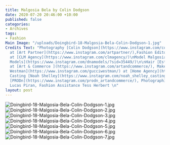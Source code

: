 ```yaml
---
title: Malgosia Bela by Colin Dodgson
date: 2020-07-20 20:46:00 +10:00
published: false
categories:
- Archives
tags:
- Fashion
Main Image: "/uploads/Doingbird-18-Malgosia-Bela-Colin-Dodgson-1.jpg"
Credits Text: "Photography [Colin Dodgson](https://www.instagram.com/colin_dodgson/)
  at [Art Partner](https://www.instagram.com/artpartner/),Fashion Editor [Sara Moonves](https://www.instagram.com/saramoonves/)
  at [CLM Agency](https://www.instagram.com/clmagency/)\nModel Malgosia Bela at [DNA
  Models](https://www.instagram.com/dnamodels/?sid=35449/)\n\nHair [Esther Langham](https://www.instagram.com/estherlangham/)
  at [Art & Commerce ](https://www.instagram.com/artandcommerce/), Make up [Gucci
  Westman](https://www.instagram.com/gucciwestman/) at [Home Agency](https://www.instagram.com/homeagency/),
  Casting [Noah Shelley](https://www.instagram.com/noah_shelley_casting/) \nProduction
  [PRODn](https://www.instagram.com/prodn_artandcommerce/), Photographic Assistance
  Lucas Piran, Fashion Assistance Tess Herbert \n"
layout: post
---
```


![Doingbird-18-Malgosia-Bela-Colin-Dodgson-1.jpg](/uploads/Doingbird-18-Malgosia-Bela-Colin-Dodgson-1.jpg)![Doingbird-18-Malgosia-Bela-Colin-Dodgson-2.jpg](/uploads/Doingbird-18-Malgosia-Bela-Colin-Dodgson-2.jpg)![Doingbird-18-Malgosia-Bela-Colin-Dodgson-3.jpg](/uploads/Doingbird-18-Malgosia-Bela-Colin-Dodgson-3.jpg)![Doingbird-18-Malgosia-Bela-Colin-Dodgson-4.jpg](/uploads/Doingbird-18-Malgosia-Bela-Colin-Dodgson-4.jpg)![Doingbird-18-Malgosia-Bela-Colin-Dodgson-5.jpg](/uploads/Doingbird-18-Malgosia-Bela-Colin-Dodgson-5.jpg)![Doingbird-18-Malgosia-Bela-Colin-Dodgson-6.jpg](/uploads/Doingbird-18-Malgosia-Bela-Colin-Dodgson-6.jpg)![Doingbird-18-Malgosia-Bela-Colin-Dodgson-7.jpg](/uploads/Doingbird-18-Malgosia-Bela-Colin-Dodgson-7.jpg)